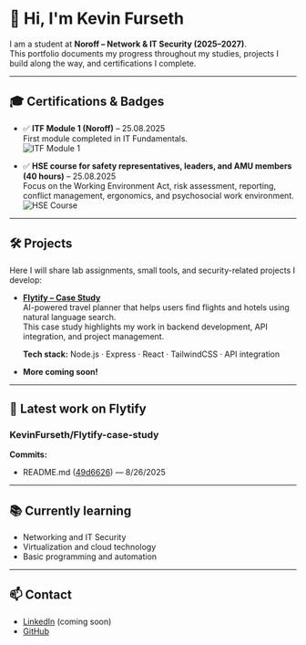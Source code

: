 # 👋 Hi, I'm Kevin Furseth

I am a student at **Noroff – Network & IT Security (2025–2027)**.  
This portfolio documents my progress throughout my studies, projects I build along the way, and certifications I complete.

---

## 🎓 Certifications & Badges
- ✅ **ITF Module 1 (Noroff)** – 25.08.2025  
  First module completed in IT Fundamentals.  
  ![ITF Module 1](https://img.shields.io/badge/ITF%20Module%201-Completed-brightgreen?style=flat-square)

- ✅ **HSE course for safety representatives, leaders, and AMU members (40 hours)** – 25.08.2025  
  Focus on the Working Environment Act, risk assessment, reporting, conflict management, ergonomics, and psychosocial work environment.  
  ![HSE Course](https://img.shields.io/badge/HSE%20Course-Completed-brightgreen?style=flat-square)

---

## 🛠️ Projects
Here I will share lab assignments, small tools, and security-related projects I develop:

- **[Flytify – Case Study](https://github.com/KevinFurseth/flytify-case-study)**  
  AI-powered travel planner that helps users find flights and hotels using natural language search.  
  This case study highlights my work in backend development, API integration, and project management.

  **Tech stack:** Node.js · Express · React · TailwindCSS · API integration

- **More coming soon!**

---

## 🔧 Latest work on Flytify
<!-- FLYTIFY-ACTIVITY:START -->
### KevinFurseth/Flytify-case-study
**Commits:**
- README.md ([49d6626](https://github.com/KevinFurseth/Flytify-case-study/commit/49d6626712c1c73b406bd9555806777c0f07c8b9)) — 8/26/2025
<!-- FLYTIFY-ACTIVITY:END -->

---

## 📚 Currently learning
- Networking and IT Security  
- Virtualization and cloud technology  
- Basic programming and automation

---

## 📫 Contact
- [LinkedIn](https://www.linkedin.com/) (coming soon)  
- [GitHub](https://github.com/KevinFurseth)
